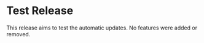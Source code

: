 # Test Release

This release aims to test the automatic updates.
No features were added or removed.
